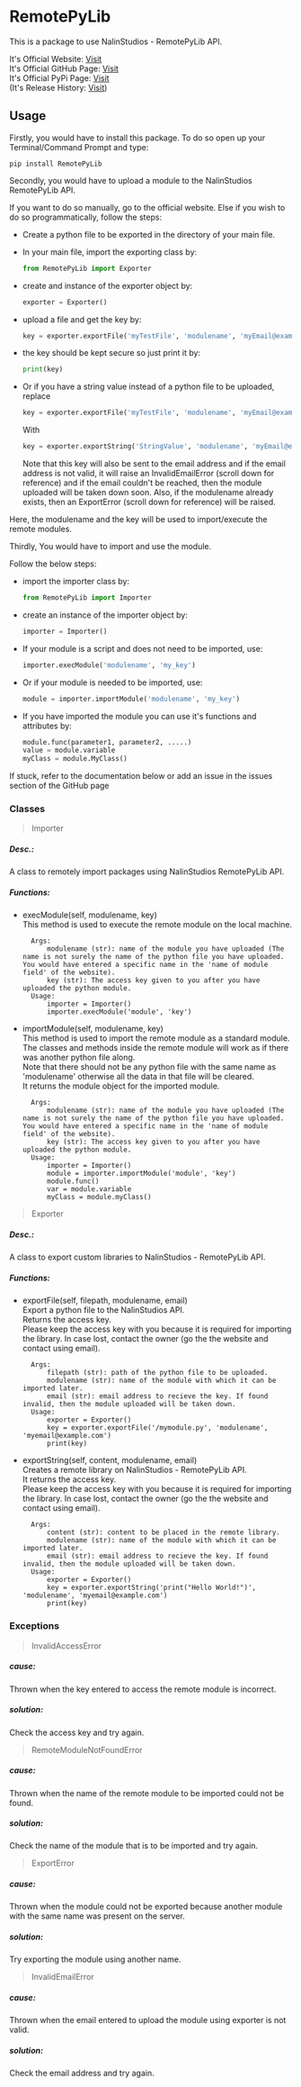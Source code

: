 # RemotePyLib

This is a package to use NalinStudios - RemotePyLib API.  

It's Official Website: [Visit](https://nalinstudios.herokuapp.com/remotepylib)  
It's Official GitHub Page: [Visit](https://nalinstudios.herokuapp.com/remotepylib/source)  
It's Official PyPi Page: [Visit](https://nalinstudios.herokuapp.com/remotepylib/pypi)  
(It's Release History: [Visit](https://nalinstudios.herokuapp.com/remotepylib/pypi-history))



## Usage

Firstly, you would have to install this package. To do so open up your Terminal/Command Prompt and type:

```shell
pip install RemotePyLib
```



Secondly, you would have to upload a module to the NalinStudios RemotePyLib API.

If you want to do so manually, go to the official website. Else if you wish to do so programmatically, follow the steps:

- Create a python file to be exported in the directory of your main file.

- In your main file, import the exporting class by: 

  ```python
  from RemotePyLib import Exporter
  ```

- create and instance of the exporter object by:

  ```python
  exporter = Exporter()
  ```

- upload a file and get the key by:

  ```python
  key = exporter.exportFile('myTestFile', 'modulename', 'myEmail@example.com')
  ```

- the key should be kept secure so just print it by:

  ```python
  print(key)
  ```

- Or if you have a string value instead of a python file to be uploaded, replace

  ```python
  key = exporter.exportFile('myTestFile', 'modulename', 'myEmail@example.com')
  ```

  With

  ```python
  key = exporter.exportString('StringValue', 'modulename', 'myEmail@example.com')
  ```

  

  Note that this key will also be sent to the email address and if the email address is not valid, it will raise an InvalidEmailError (scroll down for reference) and if the email couldn't be reached, then the module uploaded will be taken down soon. Also, if the modulename already exists, then an ExportError (scroll down for reference) will be raised.

Here, the modulename and the key will be used to import/execute the remote modules.



Thirdly, You would have to import and use the module.

Follow the below steps:

- import the importer class by:

  ```python
  from RemotePyLib import Importer
  ```

- create an instance of the importer object by:

  ```python
  importer = Importer()
  ```

- If your module is a script and does not need to be imported, use:

  ```python
  importer.execModule('modulename', 'my_key')
  ```

- Or if your module is needed to be imported, use:

  ```python
  module = importer.importModule('modulename', 'my_key')
  ```

- If you have imported the module you can use it's functions and attributes by:

  ```python
  module.func(parameter1, parameter2, .....)
  value = module.variable
  myClass = module.MyClass()
  ```

If stuck, refer to the documentation below or add an issue in the issues section of the GitHub page

### Classes

> Importer
##### Desc.: 
A class to remotely import packages using NalinStudios RemotePyLib API.

##### Functions:
- execModule(self, modulename, key)  
This method is used to execute the remote module on the local machine.  

        Args:
            modulename (str): name of the module you have uploaded (The name is not surely the name of the python file you have uploaded. You would have entered a specific name in the 'name of module field' of the website).
            key (str): The access key given to you after you have uploaded the python module.
        Usage:
            importer = Importer()
            importer.execModule('module', 'key')  

- importModule(self, modulename, key)  
This method is used to import the remote module as a standard module.  
The classes and methods inside the remote module will work as if there was another python file along.  
Note that there should not be any python file with the same name as 'modulename' otherwise all the data in that file will be cleared.  
It returns the module object for the imported module.  

        Args:
            modulename (str): name of the module you have uploaded (The name is not surely the name of the python file you have uploaded. You would have entered a specific name in the 'name of module field' of the website).
            key (str): The access key given to you after you have uploaded the python module.
        Usage:
            importer = Importer()
            module = importer.importModule('module', 'key')
            module.func()
            var = module.variable
            myClass = module.myClass()
> Exporter  
##### Desc.:
A class to export custom libraries to NalinStudios - RemotePyLib API.

##### Functions:
- exportFile(self, filepath, modulename, email)  
  Export a python file to the NalinStudios API.  
  Returns the access key.  
  Please keep the access key with you because it is required for importing the library. In case lost, contact the owner (go the the website and contact using email).
        

        Args:
            filepath (str): path of the python file to be uploaded.
            modulename (str): name of the module with which it can be imported later.
            email (str): email address to recieve the key. If found invalid, then the module uploaded will be taken down.
        Usage:
            exporter = Exporter()
            key = exporter.exportFile('/mymodule.py', 'modulename', 'myemail@example.com')
            print(key)

- exportString(self, content, modulename, email)  
Creates a remote library on NalinStudios - RemotePyLib API.  
It returns the access key.  
Please keep the access key with you because it is required for importing the library. In case lost, contact the owner (go the the website and contact using email).
        
        Args:
            content (str): content to be placed in the remote library.
            modulename (str): name of the module with which it can be imported later.
            email (str): email address to recieve the key. If found invalid, then the module uploaded will be taken down.
        Usage:
            exporter = Exporter()
            key = exporter.exportString('print("Hello World!")', 'modulename', 'myemail@example.com')
            print(key)        


### Exceptions
> InvalidAccessError
##### cause:
Thrown when the key entered to access the remote module is incorrect.
##### solution:
Check the access key and try again.  

> RemoteModuleNotFoundError
##### cause:
Thrown when the name of the remote module to be imported could not be found.
##### solution:
Check the name of the module that is to be imported and try again.  

> ExportError
##### cause:
Thrown when the module could not be exported because another module with the same name was present on the server.
##### solution:
Try exporting the module using another name.

> InvalidEmailError
##### cause:
Thrown when the email entered to upload the module using exporter is not valid.
##### solution:
Check the email address and try again.
